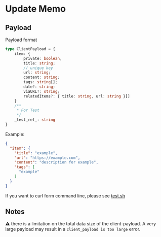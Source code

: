 # Update Memo

## Payload

Payload format

```ts
type ClientPayload = {
    item: {
        private: boolean,
        title: string;
        // unique key
        url: string;
        content: string;
        tags: string[];
        date?: string;
        viaURL?: string;
        relatedItems?: { title: string, url: string }[]
    }
    /**
     * For Test
     */
    _test_ref_: string
}
```

Example:

```json
{
  "item": {
    "title": "example",
    "url": "https://example.com",
    "content": "description for example",
    "tags": [
      "example"
    ]
  }
}
```

If you want to curl form command line, please see [test.sh](test.sh)

## Notes

:warning: there is a limitation on the total data size of the client-payload.
A very large payload may result in a `client_payload is too large` error.
